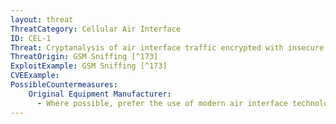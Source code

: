 ```yaml
---
layout: threat
ThreatCategory: Cellular Air Interface
ID: CEL-1
Threat: Cryptanalysis of air interface traffic encrypted with insecure algorithms
ThreatOrigin: GSM Sniffing [^173]
ExploitExample: GSM Sniffing [^173]
CVEExample:
PossibleCountermeasures:
    Original Equipment Manufacturer:
      - Where possible, prefer the use of modern air interface technologies to ensure stronger cryptographic algorithms are used.
---
```

